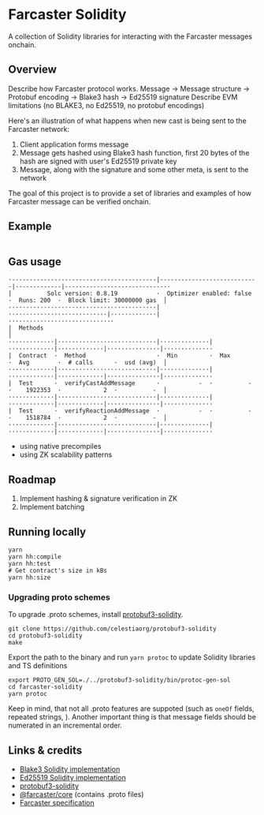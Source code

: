 # Farcaster Solidity

A collection of Solidity libraries for interacting with the Farcaster messages onchain.

## Overview

Describe how Farcaster protocol works.
Message -> Message structure -> Protobuf encoding -> Blake3 hash -> Ed25519 signature
Describe EVM limitations (no BLAKE3, no Ed25519, no protobuf encodings)

Here's an illustration of what happens when new cast is being sent to the Farcaster network:

1. Client application forms message
2. Message gets hashed using Blake3 hash function, first 20 bytes of the hash are signed with user's Ed25519 private key
3. Message, along with the signature and some other meta, is sent to the network

The goal of this project is to provide a set of libraries and examples of how Farcaster message can be verified onchain.

## Example

```solidity

```

## Gas usage

```
·-----------------------------------------|----------------------------|-------------|-----------------------------·
|          Solc version: 0.8.19           ·  Optimizer enabled: false  ·  Runs: 200  ·  Block limit: 30000000 gas  │
··········································|····························|·············|······························
|  Methods                                                                                                         │
·············|····························|··············|·············|·············|···············|··············
|  Contract  ·  Method                    ·  Min         ·  Max        ·  Avg        ·  # calls      ·  usd (avg)  │
·············|····························|··············|·············|·············|···············|··············
|  Test      ·  verifyCastAddMessage      ·           -  ·          -  ·    1922353  ·            2  ·          -  │
·············|····························|··············|·············|·············|···············|··············
|  Test      ·  verifyReactionAddMessage  ·           -  ·          -  ·    1518784  ·            2  ·          -  │
·············|····························|··············|·············|·············|···············|··············
```

- using native precompiles
- using ZK scalability patterns

## Roadmap

1. Implement hashing & signature verification in ZK
2. Implement batching

## Running locally

```
yarn
yarn hh:compile
yarn hh:test
# Get contract's size in kBs
yarn hh:size
```

### Upgrading proto schemes

To upgrade .proto schemes, install [protobuf3-solidity](https://github.com/celestiaorg/protobuf3-solidity).

```
git clone https://github.com/celestiaorg/protobuf3-solidity
cd protobuf3-solidity
make
```

Export the path to the binary and run `yarn protoc` to update Solidity libraries and TS definitions

```
export PROTO_GEN_SOL=./../protobuf3-solidity/bin/protoc-gen-sol
cd farcaster-solidity
yarn protoc
```

Keep in mind, that not all .proto features are suppoted (such as `oneOf` fields, repeated strings, ). Another important thing is that message fields should be numerated in an incremental order.

## Links & credits

- [Blake3 Solidity implementation](https://github.com/mel-project/blake3-sol)
- [Ed25519 Solidity implementation](https://github.com/chengwenxi/Ed25519)
- [protobuf3-solidity](https://github.com/celestiaorg/protobuf3-solidity)
- [@farcaster/core](https://github.com/farcasterxyz/hub-monorepo/tree/main/packages/core) (contains .proto files)
- [Farcaster specification](https://github.com/farcasterxyz/protocol/blob/main/docs/SPECIFICATION.md)